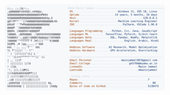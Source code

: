 <picture>
  <source srcset="https://raw.githubusercontent.com/mmazinjameel/mmazinjameel/main/dark_mode.svg?v=1744711876" media="(prefers-color-scheme: dark)">
  <img src="https://raw.githubusercontent.com/mmazinjameel/mmazinjameel/main/light_mode.svg?v=1744711876">
</picture>
